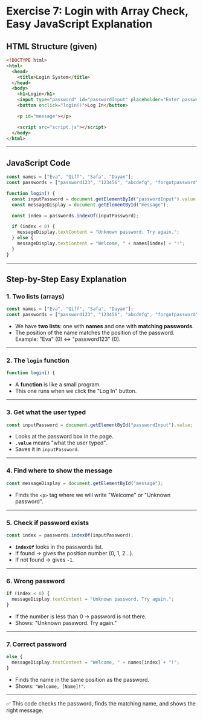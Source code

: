 # Exercise 7: Login with Array Check, Easy JavaScript Explanation

## HTML Structure (given)
```html
<!DOCTYPE html>
<html>
  <head>
    <title>Login System</title>
  </head>
  <body>
    <h1>Login</h1>
    <input type="password" id="passwordInput" placeholder="Enter password" />
    <button onclick="login()">Log In</button>

    <p id="message"></p>

    <script src="script.js"></script>
  </body>
</html>
```

---

## JavaScript Code
```javascript
const names = ["Eva", "Qiff", "Safa", "Dayan"];
const passwords = ["password123", "123456", "abcdefg", "forgotpassword"];

function login() {
  const inputPassword = document.getElementById("passwordInput").value;
  const messageDisplay = document.getElementById("message");

  const index = passwords.indexOf(inputPassword);

  if (index < 0) {
    messageDisplay.textContent = "Unknown password. Try again.";
  } else {
    messageDisplay.textContent = "Welcome, " + names[index] + "!";
  }
}
```

---

## Step-by-Step Easy Explanation

### 1. Two lists (arrays)
```javascript
const names = ["Eva", "Qiff", "Safa", "Dayan"];
const passwords = ["password123", "123456", "abcdefg", "forgotpassword"];
```
- We have **two lists**: one with **names** and one with **matching passwords**.  
- The position of the name matches the position of the password.  
  Example: "Eva" (0) ↔ "password123" (0).

---

### 2. The `login` function
```javascript
function login() {
```
- A **function** is like a small program.  
- This one runs when we click the "Log In" button.

---

### 3. Get what the user typed
```javascript
const inputPassword = document.getElementById("passwordInput").value;
```
- Looks at the password box in the page.  
- **`.value`** means "what the user typed".  
- Saves it in `inputPassword`.

---

### 4. Find where to show the message
```javascript
const messageDisplay = document.getElementById("message");
```
- Finds the `<p>` tag where we will write "Welcome" or "Unknown password".

---

### 5. Check if password exists
```javascript
const index = passwords.indexOf(inputPassword);
```
- **`indexOf`** looks in the passwords list.  
- If found → gives the position number (0, 1, 2...).  
- If not found → gives `-1`.

---

### 6. Wrong password
```javascript
if (index < 0) {
  messageDisplay.textContent = "Unknown password. Try again.";
}
```
- If the number is less than 0 → password is not there.  
- Shows: "Unknown password. Try again."

---

### 7. Correct password
```javascript
else {
  messageDisplay.textContent = "Welcome, " + names[index] + "!";
}
```
- Finds the name in the same position as the password.  
- Shows: `"Welcome, [Name]!"`.

---

✅ This code checks the password, finds the matching name, and shows the right message.
